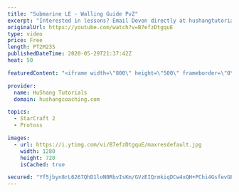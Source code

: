```yaml
---
title: "Submarine LE - Walling Guide PvZ"
excerpt: "Interested in lessons? Email Devon directly at hushangtutorials@outlook.com ------------------------------------------------------------------------------------------------------- Want to support HuShang Tutorials directly? Patreon is a website where you can contribute a monthly donation that will help"
originalUrl: https://youtube.com/watch?v=B7efzDtgquE
type: video
price: Free
length: PT2M23S
publishedDateTime: 2020-05-29T21:37:42Z
heat: 50

featuredContent: "<iframe width=\"800\" height=\"500\" frameborder=\"0\" src=\"https://www.youtube.com/embed/B7efzDtgquE\" allow=\"accelerometer; autoplay; encrypted-media; gyroscope; picture-in-picture\" allowfullscreen></iframe>"

provider:
  name: HuShang Tutorials
  domain: hushangcoaching.com

topics:
  - StarCraft 2
  - Protoss

images:
  - url: https://i.ytimg.com/vi/B7efzDtgquE/maxresdefault.jpg
    width: 1280
    height: 720
    isCached: true

secured: "Yf5jbyn8rL6267QhD1loN0RbvIsKm/GVzEIQrmkiqDCw4xQH+PChi4GsfevGBXzT/Epo8sZ4lXHH/2MXX9lelwAoiAZQZgmSBeu2md57qaySRLEZG3BqnNTXEvynwG71Bfso+FOs4nm6XCnXjT9omCO4Zlrm8PbQU4nkggV8LPLtcw1RWzztbFKwKA5m92IKs9xYKanrie5N2SrtHtoaZpNKvi2cZWbN2VGjflSSZMJ8HSML/erdjkXlTnmL94ptZNT/zkNLBUrFfJZcDWTSgSKdX45O9mv5bNLbBJ9ZgOMHA6Tqji8BmNced/uR7NzjV4h/8MqxL+hHPxgY6aYzXO9lv3OWYog7L9S6vFpvYW4YA59Duo6p0ziCsMtvLfpHi8eTpvlDFbTUDzZefTZBTLk/VJJq9g+y0dAp322NRAg=;C8Eca80G7g79Bp6/wZLgbA=="
---
```


